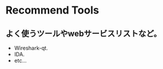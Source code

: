 <!-- tools.md -->

Recommend Tools
=======

よく使うツールやwebサービスリストなど。
----------

 * Wireshark-qt.
 * IDA.
 * etc...
